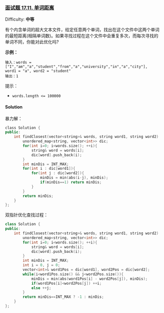 ### [面试题 17.11\. 单词距离](https://leetcode-cn.com/problems/find-closest-lcci/)

Difficulty: **中等**


有个内含单词的超大文本文件，给定任意两个单词，找出在这个文件中这两个单词的最短距离(相隔单词数)。如果寻找过程在这个文件中会重复多次，而每次寻找的单词不同，你能对此优化吗?

**示例：**

```
输入：words = ["I","am","a","student","from","a","university","in","a","city"], word1 = "a", word2 = "student"
输出：1
```

提示：

*   `words.length <= 100000`


#### Solution

暴力解：

```cpp
​class Solution {
public:
    int findClosest(vector<string>& words, string word1, string word2) {
        unordered_map<string, vector<int>> dic;
        for(int i=0; i<words.size(); ++i){
            string& word = words[i];
            dic[word].push_back(i);
        }
        int minDis = INT_MAX;
        for(int i : dic[word1]){
            for(int j : dic[word2]){
                minDis = min(abs(i-j), minDis);
                if(minDis==1) return minDis;
            }
        }
        return minDis;
    }
};
```

双指针优化查找过程：  

```cpp
class Solution {
public:
    int findClosest(vector<string>& words, string word1, string word2) {
        unordered_map<string, vector<int>> dic;
        for(int i=0; i<words.size(); ++i){
            string& word = words[i];
            dic[word].push_back(i);
        }
        int minDis = INT_MAX;
        int i = 0, j = 0;
        vector<int>& word1Pos = dic[word1], word2Pos = dic[word2];
        while(i<word1Pos.size() && j<word2Pos.size()){
            minDis = min(abs(word1Pos[i] - word2Pos[j]), minDis);
            if(word1Pos[i]<word2Pos[j]) ++i;
            else ++j;
        }
        return minDis==INT_MAX ? -1 : minDis;
    }
};
```